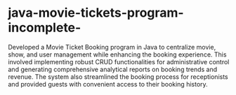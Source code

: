 # java-movie-tickets-program-incomplete-
 Developed a Movie Ticket Booking program in Java to centralize movie, show, and user management while
 enhancing the booking experience. This involved implementing robust CRUD functionalities for
 administrative control and generating comprehensive analytical reports on booking trends and revenue. The
 system also streamlined the booking process for receptionists and provided guests with convenient access
 to their booking history.
